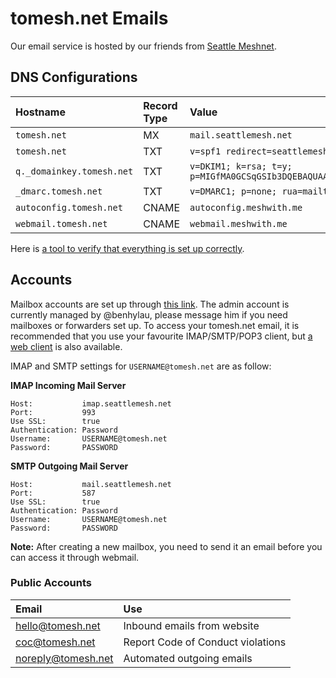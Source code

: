 # tomesh.net Emails

Our email service is hosted by our friends from [Seattle Meshnet](https://seattlemesh.net).

## DNS Configurations

| Hostname | Record Type | Value |
|:--|:--|:--|
| `tomesh.net` | MX | `mail.seattlemesh.net` |
| `tomesh.net` | TXT | `v=spf1 redirect=seattlemesh.net` |
| `q._domainkey.tomesh.net` | TXT | `v=DKIM1; k=rsa; t=y; p=MIGfMA0GCSqGSIb3DQEBAQUAA4GNADCBiQKBgQDOza/1J8LNAL1TPGtz2RpI0Cai9LokJmO7pxX/zk2tyyPD8yY5BRl3PabSvofR1o77dLnSCBoBAY/q4RgqnmFWRxxLxEwQjttTwCMv9EDSFonzu9D6v1+UsZwHJa22Vwi/dzfad9oQ2XIOwfsAkVFevWjMUFAgFdrtJpkznpMcJQIDAQAB` |
| `_dmarc.tomesh.net` | TXT | `v=DMARC1; p=none; rua=mailto:dmarc@seattlemesh.net; ruf=mailto:dmarcf@seattlemesh.net; fo=1` |
| `autoconfig.tomesh.net` | CNAME | `autoconfig.meshwith.me` |
| `webmail.tomesh.net` | CNAME | `webmail.meshwith.me` |

Here is [a tool to verify that everything is set up correctly](https://test.mail.meshwith.me/tomesh.net).

## Accounts

Mailbox accounts are set up through [this link](https://q.meshwith.me/postfixadmin/). The admin account is currently managed by @benhylau, please message him if you need mailboxes or forwarders set up. To access your tomesh.net email, it is recommended that you use your favourite IMAP/SMTP/POP3 client, but [a web client](https://webmail.tomesh.net) is also available.

IMAP and SMTP settings for `USERNAME@tomesh.net` are as follow:

**IMAP Incoming Mail Server**

```
Host:           imap.seattlemesh.net
Port:           993
Use SSL:        true
Authentication: Password
Username:       USERNAME@tomesh.net
Password:       PASSWORD
```

**SMTP Outgoing Mail Server**

```
Host:           mail.seattlemesh.net
Port:           587
Use SSL:        true
Authentication: Password
Username:       USERNAME@tomesh.net
Password:       PASSWORD
```

**Note:** After creating a new mailbox, you need to send it an email before you can access it through webmail.

### Public Accounts

| Email | Use |
|:--|:--|
| hello@tomesh.net | Inbound emails from website |
| coc@tomesh.net | Report Code of Conduct violations |
| noreply@tomesh.net | Automated outgoing emails |
